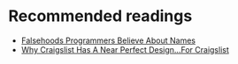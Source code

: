 # Recommended readings

- [Falsehoods Programmers Believe About Names](https://www.kalzumeus.com/2010/06/17/falsehoods-programmers-believe-about-names/)
- [Why Craigslist Has A Near Perfect Design…For Craigslist](https://vanseodesign.com/web-design/craigslist-aesthetics/)
